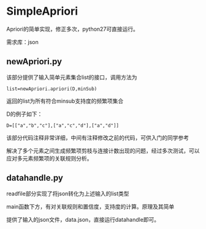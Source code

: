 # SimpleApriori
Apriori的简单实现，修正多次，python27可直接运行。

需求库：json

## newApriori.py

该部分提供了输入简单元素集合list的接口，调用方法为

```list=newApriori.apriori(D,minSub)```

返回的list为所有符合minsub支持度的频繁项集合

D的例子如下：

```D=[["a","b","c"],["a","c","d"],["a","d"]]```

该部分代码注释非常详细，中间有注释修改之前的代码，可供入门的同学参考

解决了多个元素之间生成频繁项剪枝与连接计数出现的问题，经过多次测试，可以应对多元素频繁项的关联规则分析。

## datahandle.py

readfile部分实现了将json转化为上述输入的list类型

main函数下方，有对关联规则和置信度，支持度的计算。原理及其简单



提供了输入的json文件，data.json，直接运行datahandle即可。